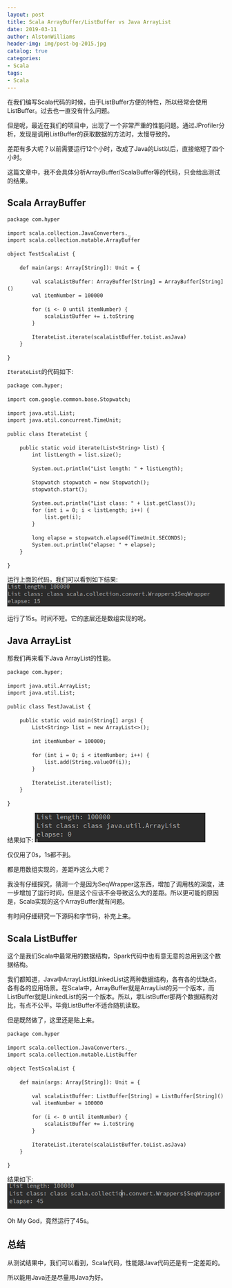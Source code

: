 ```yaml
---                                                 
layout: post  
title: Scala ArrayBuffer/ListBuffer vs Java ArrayList                
date: 2019-03-11                                                  
author: AlstonWilliams                              
header-img: img/post-bg-2015.jpg   
catalog: true                                       
categories:                                         
- Scala                                    
tags:                                               
- Scala                                    
---
```


在我们编写Scala代码的时候，由于ListBuffer方便的特性，所以经常会使用ListBuffer。过去也一直没有什么问题。

但是呢，最近在我们的项目中，出现了一个非常严重的性能问题。通过JProfiler分析，发现是调用ListBuffer的获取数据的方法时，太慢导致的。

差距有多大呢？以前需要运行12个小时，改成了Java的List以后，直接缩短了四个小时。

这篇文章中，我不会具体分析ArrayBuffer/ScalaBuffer等的代码，只会给出测试的结果。

## Scala ArrayBuffer

~~~
package com.hyper

import scala.collection.JavaConverters._
import scala.collection.mutable.ArrayBuffer

object TestScalaList {

    def main(args: Array[String]): Unit = {

        val scalaListBuffer: ArrayBuffer[String] = ArrayBuffer[String]()
        val itemNumber = 100000

        for (i <- 0 until itemNumber) {
            scalaListBuffer += i.toString
        }

        IterateList.iterate(scalaListBuffer.toList.asJava)
    }

}
~~~

`IterateList`的代码如下:
~~~
package com.hyper;

import com.google.common.base.Stopwatch;

import java.util.List;
import java.util.concurrent.TimeUnit;

public class IterateList {

    public static void iterate(List<String> list) {
        int listLength = list.size();

        System.out.println("List length: " + listLength);

        Stopwatch stopwatch = new Stopwatch();
        stopwatch.start();

        System.out.println("List class: " + list.getClass());
        for (int i = 0; i < listLength; i++) {
            list.get(i);
        }

        long elapse = stopwatch.elapsed(TimeUnit.SECONDS);
        System.out.println("elapse: " + elapse);
    }

}
~~~

运行上面的代码，我们可以看到如下结果:
![](../img/ScalaArrayBuffer.png)

运行了15s。时间不短。它的底层还是数组实现的呢。

## Java ArrayList

那我们再来看下Java ArrayList的性能。

~~~
package com.hyper;

import java.util.ArrayList;
import java.util.List;

public class TestJavaList {

    public static void main(String[] args) {
        List<String> list = new ArrayList<>();

        int itemNumber = 100000;

        for (int i = 0; i < itemNumber; i++) {
            list.add(String.valueOf(i));
        }

        IterateList.iterate(list);
    }

}
~~~

结果如下:
![](../img/JavaArrayList.png)

仅仅用了0s，1s都不到。

都是用数组实现的，差距咋这么大呢？

我没有仔细探究，猜测一个是因为SeqWrapper这东西，增加了调用栈的深度，进一步增加了运行时间，但是这个应该不会导致这么大的差距。所以更可能的原因是，Scala实现的这个ArrayBuffer就有问题。

有时间仔细研究一下源码和字节码，补充上来。

## Scala ListBuffer

这个是我们Scala中最常用的数据结构，Spark代码中也有意无意的总用到这个数据结构。

我们都知道，Java中ArrayList和LinkedList这两种数据结构，各有各的优缺点，各有各的应用场景。在Scala中，ArrayBuffer就是ArrayList的另一个版本，而ListBuffer就是LinkedList的另一个版本。所以，拿ListBuffer那两个数据结构对比，有点不公平。毕竟ListBuffer不适合随机读取。

但是既然做了，这里还是贴上来。

~~~
package com.hyper

import scala.collection.JavaConverters._
import scala.collection.mutable.ListBuffer

object TestScalaList {

    def main(args: Array[String]): Unit = {

        val scalaListBuffer: ListBuffer[String] = ListBuffer[String]()
        val itemNumber = 100000

        for (i <- 0 until itemNumber) {
            scalaListBuffer += i.toString
        }

        IterateList.iterate(scalaListBuffer.toList.asJava)
    }

}
~~~

结果如下:
![](../img/ScalaListBuffer.png)

Oh My God，竟然运行了45s。

## 总结

从测试结果中，我们可以看到，Scala代码，性能跟Java代码还是有一定差距的。

所以能用Java还是尽量用Java为好。
